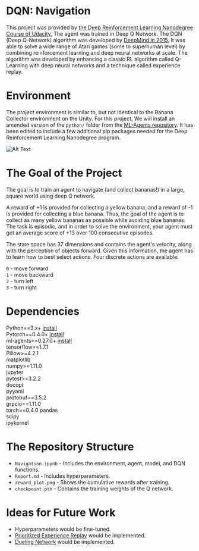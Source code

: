 # DQN: Navigation
This project was provided by [the Deep Reinforcement Learning Nanodegree Course of Udacity.](https://www.udacity.com/course/deep-reinforcement-learning-nanodegree--nd893) The agent was trained in Deep Q Network. The DQN (Deep Q-Network) algorithm was developed by [DeepMind in 2015.](https://storage.googleapis.com/deepmind-media/dqn/DQNNaturePaper.pdf) It was able to solve a wide range of Atari games (some to superhuman level) by combining reinforcement learning and deep neural networks at scale. The algorithm was developed by enhancing a classic RL algorithm called Q-Learning with deep neural networks and a technique called experience replay.

# Environment
The project environment is similar to, but not identical to the Banana Collector environment on the Unity. For this project, We will install an amended version of the `python/` folder from the [ML-Agents repository](https://github.com/Unity-Technologies/ml-agents).  It has been edited to include a few additional pip packages needed for the Deep Reinforcement Learning Nanodegree program.<br/>

![Alt Text](https://video.udacity-data.com/topher/2018/June/5b1ab4b0_banana/banana.gif)

# The Goal of the Project
The goal is to train an agent to navigate (and collect bananas!) in a large, square world using deep Q network. 

A reward of +1 is provided for collecting a yellow banana, and a reward of -1 is provided for collecting a blue banana. Thus, the goal of the agent is to collect as many yellow bananas as possible while avoiding blue bananas. The task is episodic, and in order to solve the environment, your agent must get an average score of +13 over 100 consecutive episodes.

The state space has 37 dimensions and contains the agent's velocity, along with the perception of objects forward. Given this information, the agent has to learn how to best select actions. Four discrete actions are available:

``0`` - move forward <br/>
``1`` - move backward <br/>
``2`` - turn left <br/>
``3`` - turn right <br/>

# Dependencies
Python==3.x+ [install](https://www.python.org/downloads/) <br/> 
Pytorch==0.4.0+ [install](https://pytorch.org/get-started/locally/) <br/>
ml-agents==0.27.0+ [install](https://pypi.org/project/mlagents/)<br/>
tensorflow==1.7.1 <br/>
Pillow>=4.2.1 <br/>
matplotlib <br/>
numpy>=1.11.0 <br/>
jupyter <br/>
pytest>=3.2.2 <br/>
docopt <br/>
pyyaml <br/>
protobuf==3.5.2 <br/>
grpcio==1.11.0 <br/>
torch==0.4.0
pandas<br/>
scipy<br/>
ipykernel<br/>

# The Repository Structure
* ``Navigation.ipynb`` - Includes the environment, agent, model, and DQN functions.<br/>
* ``Report.md`` - Includes hyperparameters.<br/>
* ``reward_plot.png`` - Shows the cumulative rewards after training.<br/>
* ``checkpoint.pth`` - Contains the training weights of the Q network.<br/>

# Ideas for Future Work
* Hyperparameters would be fine-tuned.
* [Prioritized Experience Replay](https://arxiv.org/abs/1511.05952) would be implemented. 
* [Dueling Network](https://arxiv.org/pdf/1511.06581.pdf) would be implemented. 
